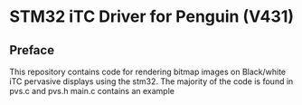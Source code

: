 # STM32 iTC Driver for Penguin (V431)

## Preface

This repository contains code for rendering bitmap images on Black/white iTC pervasive displays using the stm32. The majority of the code is found in pvs.c and pvs.h main.c contains an example


